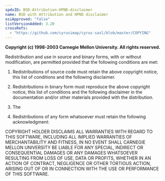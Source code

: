 ```yaml
---
spdxID: BSD-Attribution-HPND-disclaimer
name: BSD with Attribution and HPND disclaimer
osiApproved: "false"
listVersionAdded: 3.20
crossRefs: 
  - "https://github.com/cyrusimap/cyrus-sasl/blob/master/COPYING"
---
```


**Copyright (c) 1998-2003 Carnegie Mellon University. All rights reserved.**

Redistribution and use in source and binary forms, with or without modification, are permitted provided that the following conditions are met:

1. Redistributions of source code must retain the above copyright notice, this list of conditions and the following disclaimer.

2. Redistributions in binary form must reproduce the above copyright notice, this list of conditions and the following disclaimer in the documentation and/or other materials provided with the distribution.

3. The

4. Redistributions of any form whatsoever must retain the following acknowledgment:

COPYRIGHT HOLDER DISCLAIMS ALL WARRANTIES WITH REGARD TO THIS SOFTWARE, INCLUDING ALL IMPLIED WARRANTIES OF MERCHANTABILITY AND FITNESS, IN NO EVENT SHALL CARNEGIE MELLON UNIVERSITY BE LIABLE FOR ANY SPECIAL, INDIRECT OR CONSEQUENTIAL DAMAGES OR ANY DAMAGES WHATSOEVER RESULTING FROM LOSS OF USE, DATA OR PROFITS, WHETHER IN AN ACTION OF CONTRACT, NEGLIGENCE OR OTHER TORTIOUS ACTION, ARISING OUT OF OR IN CONNECTION WITH THE USE OR PERFORMANCE OF THIS SOFTWARE.
